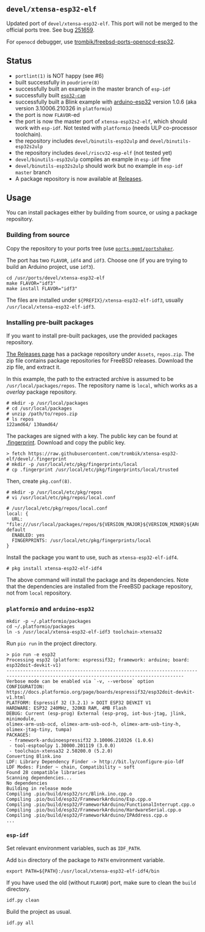 ## `devel/xtensa-esp32-elf`

Updated port of `devel/xtensa-esp32-elf`. This port will not be merged to the
official ports tree. See bug [251659](https://bugs.freebsd.org/bugzilla/show_bug.cgi?id=251659).

For `openocd` debugger, use
[trombik/freebsd-ports-openocd-esp32](https://github.com/trombik/freebsd-ports-openocd-esp32).

## Status

* `portlint(1)` is NOT happy (see #6)
* built successfully in `poudriere(8)`
* successfully built an example in the master branch of `esp-idf`
* successfully built [`esp32-cam`](https://github.com/bkeevil/esp32-cam)
* successfully built a Blink example with [arduino-esp32](https://github.com/espressif/arduino-esp32)
  version 1.0.6 (aka version 3.10006.210326 in `platformio`)
* the port is now `FLAVOR`-ed
* the port is now the master port of `xtensa-esp32s2-elf`, which should work with
  `esp-idf`. Not tested with `platformio` (needs ULP co-processor toolchain).
* the repository includes `devel/binutils-esp32ulp` and `devel/binutils-esp32s2ulp`
* the repository includes `devel/riscv32-esp-elf` (not tested yet)
* `devel/binutils-esp32ulp` compiles an example in `esp-idf` fine
* `devel/binutils-esp32s2ulp` should work but no example in `esp-idf` `master`
  branch
* A package repository is now available at [Releases](../releases).

## Usage

You can install packages either by building from source, or using a package
repository.

### Building from source

Copy the repository to your ports tree (use [`ports-mgmt/portshaker`](https://www.freshports.org/ports-mgmt/portshaker/).

The port has two `FLAVOR`, `idf4` and `idf3`. Choose one (if you are trying to
build an Arduino project, use `idf3`).

```console
cd /usr/ports/devel/xtensa-esp32-elf
make FLAVOR="idf3"
make install FLAVOR="idf3"
```

The files are installed under `${PREFIX}/xtensa-esp32-elf-idf3`, usually
`/usr/local/xtensa-esp32-elf-idf3`.

### Installing pre-built packages

If you want to install pre-built packages, use the provided packages
repository.

[The Releases page](../releases) has a package repository under `Assets`,
`repos.zip`. The zip  file contains package repositories for FreeBSD releases.
Download the zip file, and extract it.

In this example, the path to the extracted archive is assumed to be
`/usr/local/packages/repos`. The repository name is `local`, which works as a
_overlay_ package repository.

```console
# mkdir -p /usr/local/packages
# cd /usr/local/packages
# unzip /path/to/repos.zip
# ls repos
122amd64/ 130amd64/
```

The packages are signed with a key. The public key can be found at
[.fingerprint](.fingerprint).  Download and copy the public key.

```console
> fetch https://raw.githubusercontent.com/trombik/xtensa-esp32-elf/devel/.fingerprint
# mkdir -p /usr/local/etc/pkg/fingerprints/local
# cp .fingerprint /usr/local/etc/pkg/fingerprints/local/trusted
```

Then, create `pkg.conf(8)`.

```console
# mkdir -p /usr/local/etc/pkg/repos
# vi /usr/local/etc/pkg/repos/local.conf
```

```text
# /usr/local/etc/pkg/repos/local.conf
local: {
  URL: "file:///usr/local/packages/repos/${VERSION_MAJOR}${VERSION_MINOR}${ARCH}/${VERSION_MAJOR}${VERSION_MINOR}${ARCH}-default
  ENABLED: yes
  FINGERPRINTS: /usr/local/etc/pkg/fingerprints/local
}
```

Install the package you want to use, such as `xtensa-esp32-elf-idf4`.

```console
# pkg install xtensa-esp32-elf-idf4
```

The above command will install the package and its dependencies. Note that
the dependencies are installed from the FreeBSD package repository, not from
`local` repository.

### `platformio` and `arduino-esp32`

```console
mkdir -p ~/.platformio/packages
cd ~/.platformio/packages
ln -s /usr/local/xtensa-esp32-elf-idf3 toolchain-xtensa32
```

Run `pio run` in the project directory.

```
> pio run -e esp32
Processing esp32 (platform: espressif32; framework: arduino; board:
esp32doit-devkit-v1)
---------------------------------------------------------------------------------------------------------------------------------------
Verbose mode can be enabled via `-v, --verbose` option
CONFIGURATION: https://docs.platformio.org/page/boards/espressif32/esp32doit-devkit-v1.html
PLATFORM: Espressif 32 (3.2.1) > DOIT ESP32 DEVKIT V1
HARDWARE: ESP32 240MHz, 320KB RAM, 4MB Flash
DEBUG: Current (esp-prog) External (esp-prog, iot-bus-jtag, jlink, minimodule,
olimex-arm-usb-ocd, olimex-arm-usb-ocd-h, olimex-arm-usb-tiny-h,
olimex-jtag-tiny, tumpa)
PACKAGES:
 - framework-arduinoespressif32 3.10006.210326 (1.0.6)
 - tool-esptoolpy 1.30000.201119 (3.0.0)
 - toolchain-xtensa32 2.50200.0 (5.2.0)
Converting Blink.ino
LDF: Library Dependency Finder -> http://bit.ly/configure-pio-ldf
LDF Modes: Finder ~ chain, Compatibility ~ soft
Found 28 compatible libraries
Scanning dependencies...
No dependencies
Building in release mode
Compiling .pio/build/esp32/src/Blink.ino.cpp.o
Compiling .pio/build/esp32/FrameworkArduino/Esp.cpp.o
Compiling .pio/build/esp32/FrameworkArduino/FunctionalInterrupt.cpp.o
Compiling .pio/build/esp32/FrameworkArduino/HardwareSerial.cpp.o
Compiling .pio/build/esp32/FrameworkArduino/IPAddress.cpp.o
...
```
### `esp-idf`

Set relevant environment variables, such as `IDF_PATH`.

Add `bin` directory of the package to `PATH` environment variable.

```console
export PATH=${PATH}:/usr/local/xtensa-esp32-elf-idf4/bin
```

If you have used the old (without `FLAVOR`) port, make sure to clean the
`build` directory.

```console
idf.py clean
```

Build the project as usual.

```console
idf.py all
```
